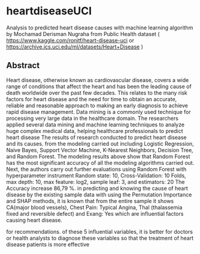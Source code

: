 # heartdiseaseUCI
Analysis to predicted heart disease causes with machine learning algorithm
by Mochamad Derisman Nugraha
from Public Health dataset ( https://www.kaggle.com/ronitf/heart-disease-uci or https://archive.ics.uci.edu/ml/datasets/Heart+Disease )
## Abstract
Heart disease, otherwise known as cardiovascular disease, covers a wide range of conditions that affect the heart and has been the leading cause of death worldwide over the past few decades. This relates to the many risk factors for heart disease and the need for time to obtain an accurate, reliable and reasonable approach to making an early diagnosis to achieve rapid disease management. Data mining is a commonly used technique for processing very large data in the healthcare domain. The researchers applied several data mining and machine learning techniques to analyze huge complex medical data, helping healthcare professionals to predict heart disease 
The results of research conducted to predict heart disease and its causes. from the modeling carried out including Logistic Regression, Naive Bayes, Support Vector Machine, K-Nearest Neighbors, Decision Tree, and Random Forest. The modeling results above show that Random Forest has the most significant accuracy of all the modeling algorithms carried out. Next, the authors carry out further evaluations using Random Forest with hyperparameter instrument Random state: 10, Cross-Validation: 10 Folds, max depth: 10, max feature: log2, sample leaf: 3, and estimators: 20 The Accuracy increase 86,79 %. in predicting and knowing the cause of heart disease by the existing sample data with using the Permutation Importance and SHAP methods, it is known that from the entire sample it shows CA(major blood vessels), Chest Pain: Typical Angina, Thal (thalassemia fixed and reversible defect) and Exang: Yes which are influential factors causing heart disease.

for recommendations. of these 5 influential variables, it is better for doctors or health analysts to diagnose these variables so that the treatment of heart disease patients is more effective

